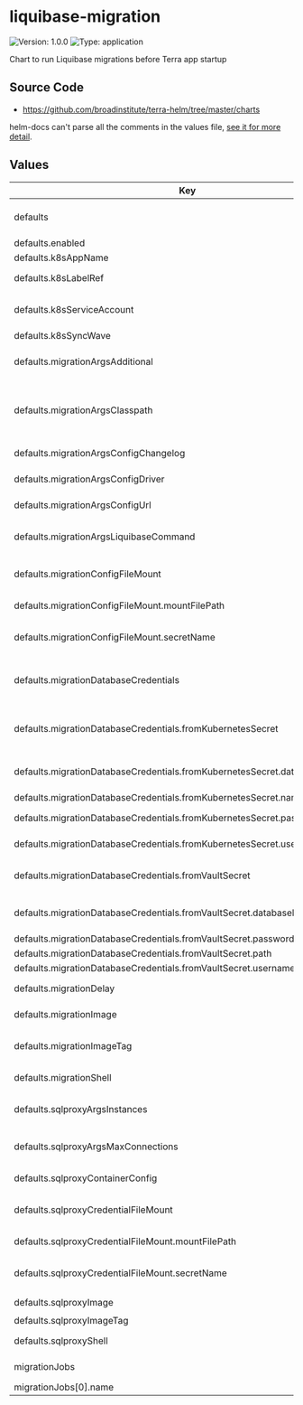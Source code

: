 # liquibase-migration

![Version: 1.0.0](https://img.shields.io/badge/Version-1.0.0-informational?style=flat-square) ![Type: application](https://img.shields.io/badge/Type-application-informational?style=flat-square)

Chart to run Liquibase migrations before Terra app startup

## Source Code

* <https://github.com/broadinstitute/terra-helm/tree/master/charts>

helm-docs can't parse all the comments in the values file, [see it for more detail](./values.yaml).

## Values

| Key | Type | Default | Description |
|-----|------|---------|-------------|
| defaults | object | See sub-keys | Baseline config merged under each migrationJobs one to form the full configuration for that particular migration |
| defaults.enabled | bool | `false` | Whether to enable migrations by default |
| defaults.k8sAppName | string | `nil` | Name of the application being deployed |
| defaults.k8sLabelRef | string | `nil` | Template reference to use to obtain resource labels, set to empty to disable |
| defaults.k8sServiceAccount | string | `nil` | App's Kubernetes service account (selective sync may be necessary if the KSA isn't applied before k8sSyncWave) |
| defaults.k8sSyncWave | string | `"-1"` | (string) Argo CD wave to apply resources in |
| defaults.migrationArgsAdditional | string | `nil` | Optional arbitrary additional arguments to be passed, from https://docs.liquibase.com/commands/home.html |
| defaults.migrationArgsClasspath | list | `nil` | Java classpath location(s) containing Liquibase, JDBC driver, any packaged changelogs, and all dependencies; if the app is packaged then its `.jar` is sufficient (CLI argument wrapped in double quotes, bash expansion allowed) |
| defaults.migrationArgsConfigChangelog | string | `nil` | Java classpath location of the Liquibase changelog file, expanded by migrationShell |
| defaults.migrationArgsConfigDriver | string | `nil` | Java class name of the JDBC driver to use, expanded by migrationShell |
| defaults.migrationArgsConfigUrl | string | `nil` | JDBC URL of the database, expanded by migrationShell |
| defaults.migrationArgsLiquibaseCommand | string | `"update"` | If the Kubernetes job should always succeed regardless of the Liquibase command's exit status |
| defaults.migrationConfigFileMount | object | With the secret name omitted, no configuration file will be mounted or passed | Controls for mounting and passing a Liquibase.properties file (necessary unless all other migrationConfigArgs* values passed) |
| defaults.migrationConfigFileMount.mountFilePath | string | `"/etc/liquibase.properties"` | The full mount path of the file, ending with the file itself |
| defaults.migrationConfigFileMount.secretName | string | `nil` | The exact name of a Kubernetes secret containing the desired file under a file-named key |
| defaults.migrationDatabaseCredentials | object | None | Controls for setting up database authentication, one sub-object must be provided; fromKubernetesSecret takes precedence if provided |
| defaults.migrationDatabaseCredentials.fromKubernetesSecret | object | With the secret name omitted, no existing Kubernetes secret will be accessed | Use an existing Kubernetes secret for credentials directly |
| defaults.migrationDatabaseCredentials.fromKubernetesSecret.databaseNameKey | string | `nil` | Optional key of a database name in the Kubernetes secret, available as $DB_NAME in the migration container |
| defaults.migrationDatabaseCredentials.fromKubernetesSecret.name | string | `nil` | Name of the existing Kubernetes secret to use |
| defaults.migrationDatabaseCredentials.fromKubernetesSecret.passwordKey | string | `nil` | Key of the password within the Kubernetes secret |
| defaults.migrationDatabaseCredentials.fromKubernetesSecret.usernameKey | string | `nil` | Key of the username within the Kubernetes secret |
| defaults.migrationDatabaseCredentials.fromVaultSecret | object | With the Vault secret path omitted, no Vault secret will be accessed | Create a Kubernetes secret via secrets-manager from a Vault secret |
| defaults.migrationDatabaseCredentials.fromVaultSecret.databaseNameKey | string | `nil` | Optional key of a database name in the Vault secret, available as $DB_NAME in the migration container |
| defaults.migrationDatabaseCredentials.fromVaultSecret.passwordKey | string | `nil` | Key of the password within the Vault secret |
| defaults.migrationDatabaseCredentials.fromVaultSecret.path | string | `nil` | Path of the existing Vault secret to use |
| defaults.migrationDatabaseCredentials.fromVaultSecret.usernameKey | string | `nil` | Key of the username within the Vault secret |
| defaults.migrationDelay | string | `"15s"` | Time to wait before attempting to start Liquibase, to allow proxy to boot |
| defaults.migrationImage | string | `nil` | Image to use for the migration, usually the application image with bundled Liquibase |
| defaults.migrationImageTag | string | `nil` | Image tag to use for the migration image; **warning** that setting this can cause inconsistent migrations (default recommended) |
| defaults.migrationShell | list | `["bash","-c"]` | Docker command directive to invoke a shell in the container, to expand migrationArgs* values |
| defaults.sqlproxyArgsInstances | string | Mimics behavior of legacy broadinstitute/cloudsqlproxy image | Instances argument passed to the proxy executable, expanded by proxyShell |
| defaults.sqlproxyArgsMaxConnections | string | Mimics behavior of legacy broadinstitute/cloudsqlproxy image | Max connections argument passed to the proxy executable, expanded by proxyShell |
| defaults.sqlproxyContainerConfig | object | `nil` | Extra configuration applied directly to the proxy container (useful for env or envFrom directives) |
| defaults.sqlproxyCredentialFileMount | object | With the secret name omitted, no credentials file will be mounted or passed | Controls for mounting and passing a credentials file (necessary unless Workload Identity or another mechanism configured) |
| defaults.sqlproxyCredentialFileMount.mountFilePath | string | `"/etc/sqlproxy-service-account.json"` | The full mount path of the file, ending with the file itself |
| defaults.sqlproxyCredentialFileMount.secretName | string | `nil` | The exact name of a Kubernetes secret containing the desired file under a file-named key |
| defaults.sqlproxyImage | string | `"gcr.io/cloudsql-docker/gce-proxy"` | Image to use for the Cloud SQL Proxy |
| defaults.sqlproxyImageTag | string | `"1.25.0-alpine"` | Image tag to use for the Cloud SQL Proxy |
| defaults.sqlproxyShell | list | `["sh","-c"]` | Docker command directive to invoke a shell in the container, to expand proxyArgs* values |
| migrationJobs | list | None by default, one entry here required per migration | Specific migrations to run; each config merged over the defaults to form the full configuration |
| migrationJobs[0].name | string | `nil` | Required name of this specific migration |
